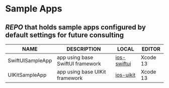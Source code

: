 # Sample Apps

## _REPO_ that holds sample apps configured by default settings for future consulting

| NAME              | DESCRIPTION                      | LOCAL                        | EDITOR   |
| ----------------- | -------------------------------- | ---------------------------- | -------- |
|  SwiftUISampleApp | app using base SwiftUI framework | [ios-swiftui](./ios-swiftui) | Xcode 13 |
|  UIKitSampleApp   | app using base UIKit framework   | [ios-uikit](./ios-uikit)     | Xcode 13 |
